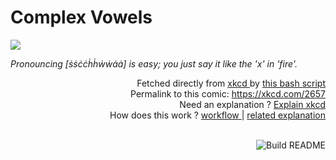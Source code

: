 # <b>Complex Vowels</b>

[![](https://imgs.xkcd.com/comics/complex_vowels.png)](https://xkcd.com/2657)

<i>Pronouncing [ṡṡċċḣḣẇẇȧȧ] is easy; you just say it like the &#39;x&#39; in &#39;fire&#39;.</i>

<div align="right">
  Fetched directly from
  <a href="https://xkcd.com">
    xkcd
  </a>
  by
  <a href="https://github.com/Vanille-N/Vanille-N/blob/master/fetch">
    this bash script
  </a>
</div>
<div align="right">
  Permalink to this comic:
  <a href="https://xkcd.com/2657">
    https://xkcd.com/2657
  </a>
</div>
<div align="right">
  Need an explanation ?
  <a href="https://www.explainxkcd.com/wiki/index.php/2657">
    Explain xkcd
  </a>
</div>
<div align="right">
  How does this work ?
  <a href="https://github.com/Vanille-N/Vanille-N/blob/master/.github/workflows/build.yml">
    workflow
  </a>
  |
  <a href="https://simonwillison.net/2020/Jul/10/self-updating-profile-readme/">
    related explanation
  </a>
</div><br>

<a href="https://github.com/Vanille-N/Vanille-N/actions"><img src="https://github.com/Vanille-N/Vanille-N/workflows/Build%20README/badge.svg" align="right" alt="Build README"></a>
